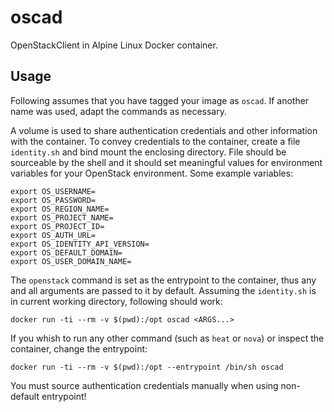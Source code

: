 
# oscad

OpenStackClient in Alpine Linux Docker container.

## Usage

Following assumes that you have tagged your image as `oscad`. If another name
was used, adapt the commands as necessary.

A volume is used to share authentication credentials and other information with
the container. To convey credentials to the container, create a file
`identity.sh` and bind mount the enclosing directory. File should be sourceable
by the shell and it should set meaningful values for environment variables for
your OpenStack environment. Some example variables:

    export OS_USERNAME=
    export OS_PASSWORD=
    export OS_REGION_NAME=
    export OS_PROJECT_NAME=
    export OS_PROJECT_ID=
    export OS_AUTH_URL=
    export OS_IDENTITY_API_VERSION=
    export OS_DEFAULT_DOMAIN=
    export OS_USER_DOMAIN_NAME=

The `openstack` command is set as the entrypoint to the container, thus any and
all arguments are passed to it by default. Assuming the `identity.sh` is in
current working directory, following should work:

    docker run -ti --rm -v $(pwd):/opt oscad <ARGS...>

If you whish to run any other command (such as `heat` or `nova`) or inspect the
container, change the entrypoint:

    docker run -ti --rm -v $(pwd):/opt --entrypoint /bin/sh oscad

You must source authentication credentials manually when using non-default
entrypoint!
